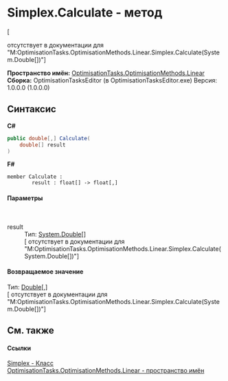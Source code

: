 # Simplex.Calculate - метод
 

\[<summary> отсутствует в документации для "M:OptimisationTasks.OptimisationMethods.Linear.Simplex.Calculate(System.Double[])"\]

**Пространство имён:**&nbsp;<a href="N_OptimisationTasks_OptimisationMethods_Linear">OptimisationTasks.OptimisationMethods.Linear</a><br />**Сборка:**&nbsp;OptimisationTasksEditor (в OptimisationTasksEditor.exe) Версия: 1.0.0.0 (1.0.0.0)

## Синтаксис

**C#**<br />
``` C#
public double[,] Calculate(
	double[] result
)
```

**F#**<br />
``` F#
member Calculate : 
        result : float[] -> float[,] 

```


#### Параметры
&nbsp;<dl><dt>result</dt><dd>Тип:&nbsp;<a href="http://msdn2.microsoft.com/ru-ru/library/643eft0t" target="_blank">System.Double</a>[]<br />\[<param name="result"/> отсутствует в документации для "M:OptimisationTasks.OptimisationMethods.Linear.Simplex.Calculate(System.Double[])"\]</dd></dl>

#### Возвращаемое значение
Тип:&nbsp;<a href="http://msdn2.microsoft.com/ru-ru/library/643eft0t" target="_blank">Double</a>[,]<br />\[<returns> отсутствует в документации для "M:OptimisationTasks.OptimisationMethods.Linear.Simplex.Calculate(System.Double[])"\]

## См. также


#### Ссылки
<a href="T_OptimisationTasks_OptimisationMethods_Linear_Simplex">Simplex - Класс</a><br /><a href="N_OptimisationTasks_OptimisationMethods_Linear">OptimisationTasks.OptimisationMethods.Linear - пространство имён</a><br />